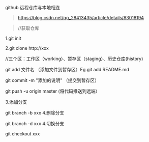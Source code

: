 github 远程仓库与本地相连

> https://blog.csdn.net/qq_28413435/article/details/83018194

> //获取仓库

1.git init

2.git clone http://xxx

//三个区：工作区（working）、暂存区（staging）、历史仓库(history)

git add 文件名 （添加文件到暂存区）Eg.git add README.md

git commit -m "添加的说明" （提交到暂存区）

git push -u origin master (将代码推送到远端）

3.添加分支

git branch -b xxx 4.删除分支

git branch -d xxx 4.切换分支

git checkout xxx
